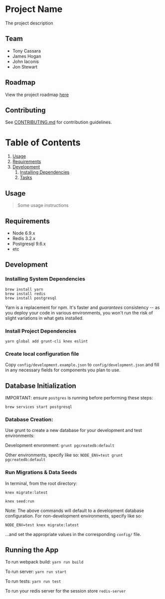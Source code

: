 # Project Name

The project description

## Team

- Tony Cassara
- James Hogan
- John Iaconis
- Jon Stewart

## Roadmap

View the project roadmap [here](LINK_TO_DOC)

## Contributing

See [CONTRIBUTING.md](CONTRIBUTING.md) for contribution guidelines.

# Table of Contents

1. [Usage](#Usage)
1. [Requirements](#requirements)
1. [Development](#development)
    1. [Installing Dependencies](#installing-dependencies)
    1. [Tasks](#tasks)

## Usage

> Some usage instructions

## Requirements

- Node 6.9.x
- Redis 3.2.x
- Postgresql 9.6.x
- etc

## Development

### Installing System Dependencies

```
brew install yarn
brew install redis
brew install postgresql
```

Yarn is a replacement for npm. It's faster and *guarantees* consistency -- as you deploy your code in various environments, you won't run the risk of slight variations in what gets installed.

### Install Project Dependencies

```
yarn global add grunt-cli knex eslint
```

### Create local configuration file

Copy `config/development.example.json` to `config/development.json` and fill in any necessary fields for components you plan to use.

## Database Initialization

IMPORTANT: ensure `postgres` is running before performing these steps:

```
brew services start postgresql
```

### Database Creation:

Use grunt to create a new database for your development and test environments:

Development envronment: `grunt pgcreatedb:default`

Other environments, specify like so: `NODE_ENV=test grunt pgcreatedb:default`

### Run Migrations & Data Seeds

In terminal, from the root directory:

`knex migrate:latest`

`knex seed:run`

Note: The above commands will default to a development database configuration.  For non-development environments, specify like so:

`NODE_ENV=test knex migrate:latest`

...and set the appropriate values in the corresponding `config/` file.

## Running the App

To run webpack build: `yarn run build`

To run server: `yarn run start`

To run tests: `yarn run test`

To run your redis server for the session store `redis-server`


